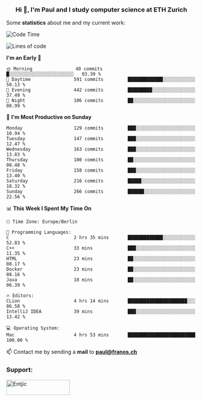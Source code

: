 <h3 align="center">Hi 👋, I'm Paul and I study computer science at ETH Zurich</h3>


Some **statistics** about me and my current work:

<!--START_SECTION:waka-->
![Code Time](http://img.shields.io/badge/Code%20Time-1%2C314%20hrs%2053%20mins-blue)

![Lines of code](https://img.shields.io/badge/From%20Hello%20World%20I%27ve%20Written-1.9%20million%20lines%20of%20code-blue)

**I'm an Early 🐤** 

```text
🌞 Morning                40 commits          █░░░░░░░░░░░░░░░░░░░░░░░░   03.39 % 
🌆 Daytime                591 commits         █████████████░░░░░░░░░░░░   50.13 % 
🌃 Evening                442 commits         █████████░░░░░░░░░░░░░░░░   37.49 % 
🌙 Night                  106 commits         ██░░░░░░░░░░░░░░░░░░░░░░░   08.99 % 
```
📅 **I'm Most Productive on Sunday** 

```text
Monday                   129 commits         ███░░░░░░░░░░░░░░░░░░░░░░   10.94 % 
Tuesday                  147 commits         ███░░░░░░░░░░░░░░░░░░░░░░   12.47 % 
Wednesday                163 commits         ███░░░░░░░░░░░░░░░░░░░░░░   13.83 % 
Thursday                 100 commits         ██░░░░░░░░░░░░░░░░░░░░░░░   08.48 % 
Friday                   158 commits         ███░░░░░░░░░░░░░░░░░░░░░░   13.40 % 
Saturday                 216 commits         █████░░░░░░░░░░░░░░░░░░░░   18.32 % 
Sunday                   266 commits         ██████░░░░░░░░░░░░░░░░░░░   22.56 % 
```


📊 **This Week I Spent My Time On** 

```text
🕑︎ Time Zone: Europe/Berlin

💬 Programming Languages: 
C                        2 hrs 35 mins       █████████████░░░░░░░░░░░░   52.83 % 
C++                      33 mins             ███░░░░░░░░░░░░░░░░░░░░░░   11.35 % 
HTML                     23 mins             ██░░░░░░░░░░░░░░░░░░░░░░░   08.17 % 
Docker                   23 mins             ██░░░░░░░░░░░░░░░░░░░░░░░   08.16 % 
Java                     18 mins             ██░░░░░░░░░░░░░░░░░░░░░░░   06.39 % 

🔥 Editors: 
CLion                    4 hrs 14 mins       ██████████████████████░░░   86.58 % 
IntelliJ IDEA            39 mins             ███░░░░░░░░░░░░░░░░░░░░░░   13.42 % 

💻 Operating System: 
Mac                      4 hrs 53 mins       █████████████████████████   100.00 % 
```


<!--END_SECTION:waka-->

📫 Contact me by sending a **mail** to **paul@franos.ch**

<h3 align="left">Support:</h3>
<p><a href="https://ko-fi.com/Entjic"> <img align="left" src="https://cdn.ko-fi.com/cdn/kofi3.png?v=3" height="40" width="168" alt="Entjic" /></a></p>
